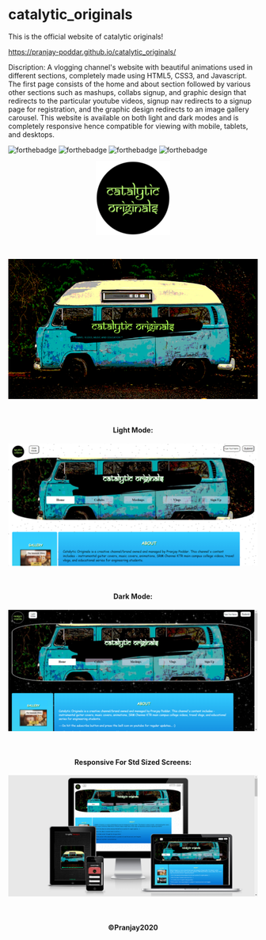# catalytic_originals
This is the official website of catalytic originals!

https://pranjay-poddar.github.io/catalytic_originals/

Discription:
A vlogging channel's website with beautiful animations used in different sections, completely made using HTML5, CSS3, and Javascript. The first page consists of the home and about section followed by various other sections such as mashups, collabs signup, and graphic design that redirects to the particular youtube videos, signup nav redirects to a signup page for registration, and the graphic design redirects to an image gallery carousel. This website is available on both light and dark modes and is completely responsive hence compatible for viewing with mobile, tablets, and desktops.
<br>

  ![forthebadge](https://forthebadge.com/images/badges/made-with-javascript.svg)
  ![forthebadge](https://forthebadge.com/images/badges/built-with-love.svg)
  ![forthebadge](https://forthebadge.com/images/badges/uses-brains.svg)
  ![forthebadge](https://forthebadge.com/images/badges/check-it-out.svg)
<p align="center">
  
  <img src="favicon.png" width="150" title="hover text">
  </p >
  <br>
  <p align="center">
  <img src="./images/CATALYTIC ORIGINALS COVER PAGE.png" width="600" alt="accessibility text">
  </p>
  <br>
  <h4 align="center">Light Mode:</h4>
  <p align="center">
  <img src="./images/website-screenshot.PNG" width="600" title="hover text">
  </p>
  <br>
  <h4 align="center">Dark Mode:</h4>
  <p align="center">
  <img src="./images/website-screenshot2.png" width="600" title="hover text">
  </p>
  <br>
  <h4 align="center">Responsive For Std Sized Screens:</h4>
  <p align="center">
  <img src="https://github.com/pranjay-poddar/catalytic_originals/blob/master/images/responsive.png" width="600" title="hover text">
  </p>
  <br>
  <h4 align="center">
   ©Pranjay2020
  </h4>

